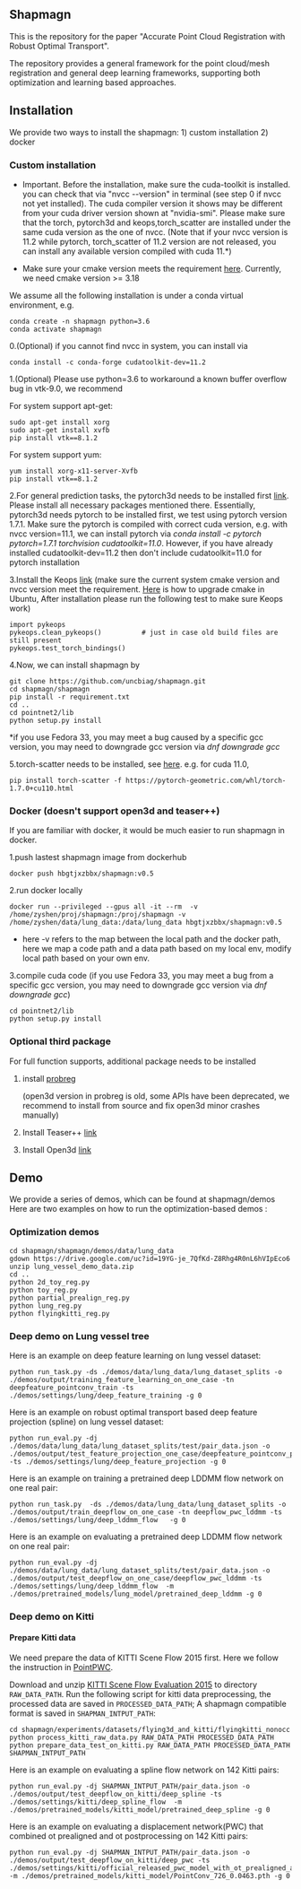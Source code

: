 ## Shapmagn

This is the repository for the paper "Accurate Point Cloud Registration with Robust Optimal Transport".

The repository provides a general framework for the point cloud/mesh registration and general deep learning frameworks, supporting both optimization and learning
based approaches. 


## Installation

We provide two ways to install the shapmagn: 1) custom installation  2) docker
### Custom installation
* Important. Before the installation, make sure the cuda-toolkit is installed. you can check that via "nvcc --version" in terminal (see step 0 if nvcc not yet installed). The cuda compiler
version it shows may be different from your cuda driver version shown at "nvidia-smi". Please make sure that the torch, pytorch3d and keops,torch_scatter are installed under the same cuda version as the one of nvcc.
  (Note that if your nvcc version is 11.2  while pytorch, torch_scatter of 11.2 version are not released, you can install any available version compiled with cuda 11.*)
  
* Make sure your cmake version meets the requirement [here](https://www.kernel-operations.io/keops/python/installation.html). Currently, we need cmake version >= 3.18

We assume all the following installation is under a conda virtual environment, e.g.
```
conda create -n shapmagn python=3.6
conda activate shapmagn
```
0.(Optional) if you cannot find nvcc in system, you can install via
```angular2html
conda install -c conda-forge cudatoolkit-dev=11.2
```
1.(Optional) Please use python=3.6 to workaround a known buffer overflow bug in vtk-9.0,
we recommend
   
For system support apt-get:
```
sudo apt-get install xorg 
sudo apt-get install xvfb
pip install vtk==8.1.2

```

For system support yum:
```
yum install xorg-x11-server-Xvfb
pip install vtk==8.1.2
```

2.For general prediction tasks, the pytorch3d needs to be installed first [link](https://github.com/facebookresearch/pytorch3d/blob/master/INSTALL.md). 
   Please install all necessary packages mentioned there. 
    Essentially, pytorch3d needs pytorch to be installed first, we test using pytorch version 1.7.1. Make sure the pytorch is compiled with correct cuda version, e.g. with nvcc version=11.1, we can install pytorch
    via *conda install -c pytorch pytorch=1.7.1 torchvision cudatoolkit=11.0*. However, if you have already installed cudatoolkit-dev=11.2 then don't include cudatoolkit=11.0 for pytorch installation


3.Install the Keops [link](https://www.kernel-operations.io/keops/python/installation.html)
   (make sure the current system cmake version and nvcc version meet the requirement. [Here](https://askubuntu.com/questions/829310/how-to-upgrade-cmake-in-ubuntu) is how to upgrade cmake in Ubuntu,
   After installation please run the following test to make sure Keops work)
```
import pykeops
pykeops.clean_pykeops()          # just in case old build files are still present
pykeops.test_torch_bindings()   
```

4.Now, we can install shapmagn by
```
git clone https://github.com/uncbiag/shapmagn.git
cd shapmagn/shapmagn
pip install -r requirement.txt
cd ..
cd pointnet2/lib
python setup.py install
```
*if you use Fedora 33, you may meet a bug caused by a specific gcc version, you may need to downgrade gcc version via *dnf downgrade gcc*

5.torch-scatter needs to be installed, see [here](https://github.com/rusty1s/pytorch_scatter).
e.g. for cuda 11.0, 
```
pip install torch-scatter -f https://pytorch-geometric.com/whl/torch-1.7.0+cu110.html
```

### Docker (doesn't support open3d and teaser++)

If you are familiar with docker, it would be much easier to run shapmagn in docker.

1.push lastest shapmagn image from dockerhub
```
docker push hbgtjxzbbx/shapmagn:v0.5
```
2.run docker locally
```
docker run --privileged --gpus all -it --rm  -v /home/zyshen/proj/shapmagn:/proj/shapmagn -v /home/zyshen/data/lung_data:/data/lung_data hbgtjxzbbx/shapmagn:v0.5
```
* here -v refers to the map between the local path and the docker path,
  here we map a code path and a data path based on my local env, modify local path based on your own env.

3.compile cuda code (if you use Fedora 33, you may meet a bug from a specific gcc version, you may need to downgrade gcc version via *dnf downgrade gcc*)
```
cd pointnet2/lib
python setup.py install
```

### Optional third package
For full function supports, additional package needs to be installed

1. install [probreg](https://github.com/neka-nat/probreg)
   
   (open3d version in probreg is old, some APIs have been deprecated, we recommend to install from source and fix open3d minor crashes manually)

2. Install Teaser++ [link](https://teaser.readthedocs.io/en/master/installation.html)
3. Install Open3d [link](http://www.open3d.org/docs/0.7.0/getting_started.html)
   

## Demo
We provide a series of demos, which can be found at shapmagn/demos
Here are two examples on how to run the optimization-based demos :

### Optimization demos
```
cd shapmagn/shapmagn/demos/data/lung_data
gdown https://drive.google.com/uc?id=19YG-je_7QfKd-Z8Rhg4R0nL6hVIpEco6
unzip lung_vessel_demo_data.zip
cd ..
python 2d_toy_reg.py
python toy_reg.py
python partial_prealign_reg.py
python lung_reg.py
python flyingkitti_reg.py
```

### Deep demo on Lung vessel tree

Here is an example on deep feature learning on lung vessel dataset:
```
python run_task.py -ds ./demos/data/lung_data/lung_dataset_splits -o ./demos/output/training_feature_learning_on_one_case -tn deepfeature_pointconv_train -ts ./demos/settings/lung/deep_feature_training -g 0
```

Here is an example on robust optimal transport based deep feature projection (spline) on lung vessel dataset:
```
python run_eval.py -dj ./demos/data/lung_data/lung_dataset_splits/test/pair_data.json -o ./demos/output/test_feature_projection_one_case/deepfeature_pointconv_projection -ts ./demos/settings/lung/deep_feature_projection -g 0
```

Here is an example on training a pretrained deep LDDMM flow network on one real pair:

```
python run_task.py  -ds ./demos/data/lung_data/lung_dataset_splits -o ./demos/output/train_deepflow_on_one_case -tn deepflow_pwc_lddmm -ts ./demos/settings/lung/deep_lddmm_flow   -g 0
```

Here is an example on evaluating a pretrained deep LDDMM flow network on one real pair:

```
python run_eval.py -dj ./demos/data/lung_data/lung_dataset_splits/test/pair_data.json -o ./demos/output/test_deepflow_on_one_case/deepflow_pwc_lddmm -ts ./demos/settings/lung/deep_lddmm_flow  -m   ./demos/pretrained_models/lung_model/pretrained_deep_lddmm -g 0
```

### Deep demo on Kitti

#### Prepare Kitti data
We need prepare the data of KITTI Scene Flow 2015 first. Here we follow the instruction in [PointPWC](https://github.com/DylanWusee/PointPWC).

Download and unzip [KITTI Scene Flow Evaluation 2015](http://www.cvlibs.net/download.php?file=data_scene_flow.zip) to directory `RAW_DATA_PATH`.
Run the following script for kitti data preprocessing, the processed data are saved in `PROCESSED_DATA_PATH`; A shapmagn compatible format is saved in `SHAPMAN_INTPUT_PATH`:

```
cd shapmagn/experiments/datasets/flying3d_and_kitti/flyingkitti_nonocc
python process_kitti_raw_data.py RAW_DATA_PATH PROCESSED_DATA_PATH
python prepare_data_test_on_kitti.py RAW_DATA_PATH PROCESSED_DATA_PATH SHAPMAN_INTPUT_PATH
```

Here is an example on evaluating a spline flow network on 142 Kitti pairs:

```
python run_eval.py -dj SHAPMAN_INTPUT_PATH/pair_data.json -o ./demos/output/test_deepflow_on_kitti/deep_spline -ts ./demos/settings/kitti/deep_spline_flow  -m ./demos/pretrained_models/kitti_model/pretrained_deep_spline -g 0
```

Here is an example on evaluating a displacement network(PWC) that combined ot prealigned and ot postprocessing on 142 Kitti pairs:
```
python run_eval.py -dj SHAPMAN_INTPUT_PATH/pair_data.json -o ./demos/output/test_deepflow_on_kitti/deep_pwc -ts ./demos/settings/kitti/official_released_pwc_model_with_ot_prealigned_and_post  -m ./demos/pretrained_models/kitti_model/PointConv_726_0.0463.pth -g 0
```
